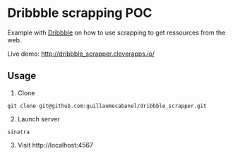 # Dribbble scrapping POC

Example with [Dribbble](https://dribbble.com) on how to use scrapping to get ressources from the web.

Live demo: http://dribbble_scrapper.cleverapps.io/

## Usage
1. Clone
```
git clone git@github.com:guillaumecabanel/dribbble_scrapper.git
```

2. Launch server
```
sinatra
```

3. Visit http://localhost:4567
